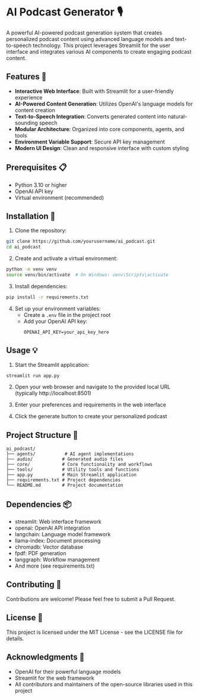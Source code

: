 # AI Podcast Generator 🎙️

A powerful AI-powered podcast generation system that creates personalized podcast content using advanced language models and text-to-speech technology. This project leverages Streamlit for the user interface and integrates various AI components to create engaging podcast content.

## Features 🌟

- **Interactive Web Interface**: Built with Streamlit for a user-friendly experience
- **AI-Powered Content Generation**: Utilizes OpenAI's language models for content creation
- **Text-to-Speech Integration**: Converts generated content into natural-sounding speech
- **Modular Architecture**: Organized into core components, agents, and tools
- **Environment Variable Support**: Secure API key management
- **Modern UI Design**: Clean and responsive interface with custom styling

## Prerequisites 📋

- Python 3.10 or higher
- OpenAI API key
- Virtual environment (recommended)

## Installation 🚀

1. Clone the repository:
```bash
git clone https://github.com/yourusername/ai_podcast.git
cd ai_podcast
```

2. Create and activate a virtual environment:
```bash
python -m venv venv
source venv/bin/activate  # On Windows: venv\Scripts\activate
```

3. Install dependencies:
```bash
pip install -r requirements.txt
```

4. Set up your environment variables:
   - Create a `.env` file in the project root
   - Add your OpenAI API key:
     ```
     OPENAI_API_KEY=your_api_key_here
     ```

## Usage 💡

1. Start the Streamlit application:
```bash
streamlit run app.py
```

2. Open your web browser and navigate to the provided local URL (typically http://localhost:8501)

3. Enter your preferences and requirements in the web interface

4. Click the generate button to create your personalized podcast

## Project Structure 📁

```
ai_podcast/
├── agents/           # AI agent implementations
├── audio/           # Generated audio files
├── core/            # Core functionality and workflows
├── tools/           # Utility tools and functions
├── app.py           # Main Streamlit application
├── requirements.txt # Project dependencies
└── README.md        # Project documentation
```

## Dependencies 📦

- streamlit: Web interface framework
- openai: OpenAI API integration
- langchain: Language model framework
- llama-index: Document processing
- chromadb: Vector database
- fpdf: PDF generation
- langgraph: Workflow management
- And more (see requirements.txt)

## Contributing 🤝

Contributions are welcome! Please feel free to submit a Pull Request.

## License 📄

This project is licensed under the MIT License - see the LICENSE file for details.

## Acknowledgments 🙏

- OpenAI for their powerful language models
- Streamlit for the web framework
- All contributors and maintainers of the open-source libraries used in this project 
